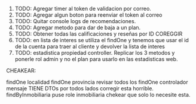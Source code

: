 1) TODO: Agregar timer al token de validacion por correo. 
2) TODO: Agregar algun boton para reenviar el token al correo
3) TODO: Quitar console logs de recomendaciones.
4) TODO: Agregar metodo para dar de baja a un plan.
5) TODO: Obtener todas las calificaciones y reseñas por ID COREGGIR
6) TODO: en lista de interes se utiliza el findOne y tenemos que usar el id de la cuenta para traer al cliente y devolver la lista de interes
7) TODO: estadistica propiedad controller. Replicar los 3 metodos y ponerle rol admin y no el plan para usarlo en las estadisticas web. 

CHEAKEAR: 

findOne localidad
findOne provincia
revisar todos los findOne
controlador mensaje TIENE DTOs por todos lados corregir esta horrible.
findByInmobiliaria puse role inmobiliaria chekear que solo lo necesite esta.

